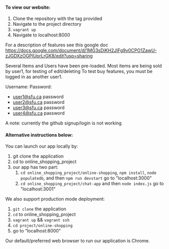 #### To view our website:

1. Clone the repository with the tag provided
2. Navigate to the project directory
3. `vagrant up`
4. Navigate to localhost:8000

For a description of features see this google doc
https://docs.google.com/document/d/1MG3sDiKH2JIFg9v0CPO1ZawU-zJGDXzOGPIUprLrGK8/edit?usp=sharing

Several Items and Users have been pre-loaded. Most items are being sold by user1, for testing of edit/deleting
To test buy features, you must be logged in as another user1.

Username:				Password:
* user1@sfu.ca		password
* user2@sfu.ca		password
* user3@sfu.ca		password
* user4@sfu.ca		password

A note: currently the github signup/login is not working

#### Alternative instructions below:

You can launch our app locally by:
1. git clone the application
2. cd to online_shopping_project
3. our app has two part:
	1. `cd online_shopping_project/online-shopping`,
		 `npm install`,
		 `node populatedb`, and then `npm run devstart`
		 go to "localhost:3000"
	2. `cd online_shopping_project/chat-app` and then `node index.js`
		 go to "localhost:3001"

We also support production mode deployment:
1. `git clone` the application
2. `cd` to online_shopping_project
3. `vagrant up` && `vagrant ssh`
4. `cd project/online-shopping`
5. go to “localhost:8000"

Our default/preferred web browser to run our application is Chrome.
